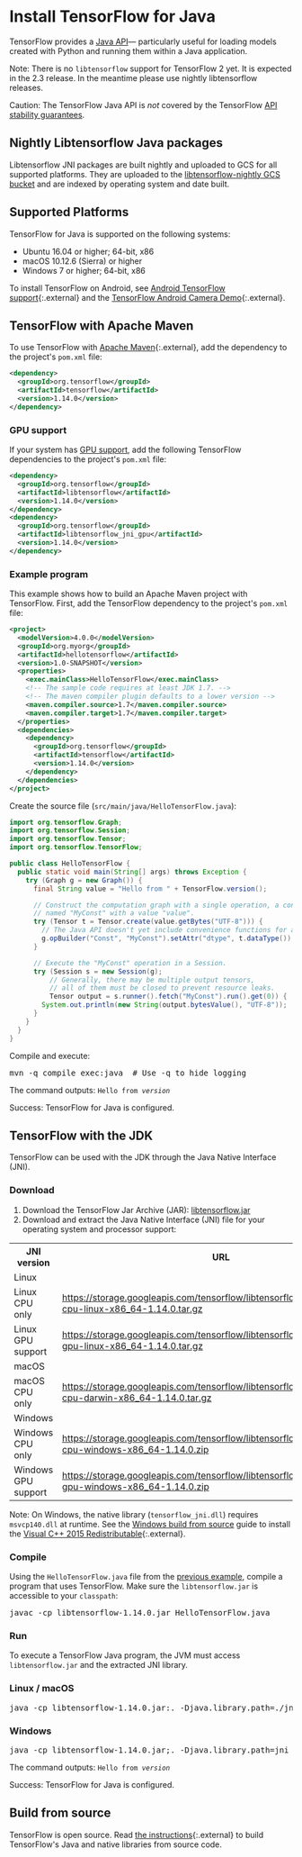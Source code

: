 # Install TensorFlow for Java

TensorFlow provides a
[Java API](https://www.tensorflow.org/api_docs/java/reference/org/tensorflow/package-summary)—
particularly useful for loading models created with Python and running them
within a Java application.

Note: There is no `libtensorflow` support for TensorFlow 2 yet. It is expected
in the 2.3 release. In the meantime please use nightly libtensorflow releases.

Caution: The TensorFlow Java API is *not* covered by the TensorFlow
[API stability guarantees](../guide/versions.md).

## Nightly Libtensorflow Java packages

Libtensorflow JNI packages are built nightly and uploaded to GCS for all
supported platforms. They are uploaded to the
[libtensorflow-nightly GCS bucket](https://storage.googleapis.com/libtensorflow-nightly)
and are indexed by operating system and date built.

## Supported Platforms

TensorFlow for Java is supported on the following systems:

* Ubuntu 16.04 or higher; 64-bit, x86
* macOS 10.12.6 (Sierra) or higher
* Windows 7 or higher; 64-bit, x86

To install TensorFlow on Android, see
[Android TensorFlow support](https://github.com/tensorflow/tensorflow/tree/master/tensorflow/tools/android/inference_interface){:.external}
and the
[TensorFlow Android Camera Demo](https://github.com/tensorflow/tensorflow/tree/master/tensorflow/examples/android){:.external}.

## TensorFlow with Apache Maven

To use TensorFlow with [Apache Maven](https://maven.apache.org){:.external},
add the dependency to the project's `pom.xml` file:

```xml
<dependency>
  <groupId>org.tensorflow</groupId>
  <artifactId>tensorflow</artifactId>
  <version>1.14.0</version>
</dependency>
```

### GPU support

If your system has [GPU support](./gpu.md), add the following TensorFlow
dependencies to the project's `pom.xml` file:

```xml
<dependency>
  <groupId>org.tensorflow</groupId>
  <artifactId>libtensorflow</artifactId>
  <version>1.14.0</version>
</dependency>
<dependency>
  <groupId>org.tensorflow</groupId>
  <artifactId>libtensorflow_jni_gpu</artifactId>
  <version>1.14.0</version>
</dependency>
```

### Example program

This example shows how to build an Apache Maven project with TensorFlow. First,
add the TensorFlow dependency to the project's `pom.xml` file:

```xml
<project>
  <modelVersion>4.0.0</modelVersion>
  <groupId>org.myorg</groupId>
  <artifactId>hellotensorflow</artifactId>
  <version>1.0-SNAPSHOT</version>
  <properties>
    <exec.mainClass>HelloTensorFlow</exec.mainClass>
	<!-- The sample code requires at least JDK 1.7. -->
	<!-- The maven compiler plugin defaults to a lower version -->
	<maven.compiler.source>1.7</maven.compiler.source>
	<maven.compiler.target>1.7</maven.compiler.target>
  </properties>
  <dependencies>
    <dependency>
	  <groupId>org.tensorflow</groupId>
	  <artifactId>tensorflow</artifactId>
	  <version>1.14.0</version>
	</dependency>
  </dependencies>
</project>
```

Create the source file (`src/main/java/HelloTensorFlow.java`):

```java
import org.tensorflow.Graph;
import org.tensorflow.Session;
import org.tensorflow.Tensor;
import org.tensorflow.TensorFlow;

public class HelloTensorFlow {
  public static void main(String[] args) throws Exception {
	try (Graph g = new Graph()) {
	  final String value = "Hello from " + TensorFlow.version();

	  // Construct the computation graph with a single operation, a constant
	  // named "MyConst" with a value "value".
	  try (Tensor t = Tensor.create(value.getBytes("UTF-8"))) {
	    // The Java API doesn't yet include convenience functions for adding operations.
		g.opBuilder("Const", "MyConst").setAttr("dtype", t.dataType()).setAttr("value", t).build();
	  }

	  // Execute the "MyConst" operation in a Session.
	  try (Session s = new Session(g);
	      // Generally, there may be multiple output tensors,
		  // all of them must be closed to prevent resource leaks.
		  Tensor output = s.runner().fetch("MyConst").run().get(0)) {
	    System.out.println(new String(output.bytesValue(), "UTF-8"));
	  }
    }
  }
}
```

Compile and execute:

<pre class="devsite-terminal prettyprint lang-bsh">
mvn -q compile exec:java  # Use -q to hide logging
</pre>

The command outputs: <code>Hello from <em>version</em></code>

Success: TensorFlow for Java is configured.


## TensorFlow with the JDK

TensorFlow can be used with the JDK through the Java Native Interface (JNI).

### Download

1. Download the TensorFlow Jar Archive (JAR): [libtensorflow.jar](https://storage.googleapis.com/tensorflow/libtensorflow/libtensorflow-1.14.0.jar)
2. Download and extract the Java Native Interface (JNI) file for your operating
system and processor support:

<table>
  <tr><th>JNI version</th><th>URL</th></tr>
  <tr class="alt"><td colspan="2">Linux</td></tr>
  <tr>
    <td>Linux CPU only</td>
    <td class="devsite-click-to-copy"><a href="https://storage.googleapis.com/tensorflow/libtensorflow/libtensorflow_jni-cpu-linux-x86_64-1.14.0.tar.gz">https://storage.googleapis.com/tensorflow/libtensorflow/libtensorflow_jni-cpu-linux-x86_64-1.14.0.tar.gz</a></td>
  </tr>
  <tr>
    <td>Linux GPU support</td>
    <td class="devsite-click-to-copy"><a href="https://storage.googleapis.com/tensorflow/libtensorflow/libtensorflow_jni-gpu-linux-x86_64-1.14.0.tar.gz">https://storage.googleapis.com/tensorflow/libtensorflow/libtensorflow_jni-gpu-linux-x86_64-1.14.0.tar.gz</a></td>
  </tr>
  <tr class="alt"><td colspan="2">macOS</td></tr>
  <tr>
    <td>macOS CPU only</td>
    <td class="devsite-click-to-copy"><a href="https://storage.googleapis.com/tensorflow/libtensorflow/libtensorflow_jni-cpu-darwin-x86_64-1.14.0.tar.gz">https://storage.googleapis.com/tensorflow/libtensorflow/libtensorflow_jni-cpu-darwin-x86_64-1.14.0.tar.gz</a></td>
  </tr>
  <tr class="alt"><td colspan="2">Windows</td></tr>
  <tr>
    <td>Windows CPU only</td>
    <td class="devsite-click-to-copy"><a href="https://storage.googleapis.com/tensorflow/libtensorflow/libtensorflow_jni-cpu-windows-x86_64-1.14.0.zip">https://storage.googleapis.com/tensorflow/libtensorflow/libtensorflow_jni-cpu-windows-x86_64-1.14.0.zip</a></td>
  </tr>
  <tr>
    <td>Windows GPU support</td>
    <td class="devsite-click-to-copy"><a href="https://storage.googleapis.com/tensorflow/libtensorflow/libtensorflow_jni-gpu-windows-x86_64-1.14.0.zip">https://storage.googleapis.com/tensorflow/libtensorflow/libtensorflow_jni-gpu-windows-x86_64-1.14.0.zip</a></td>
  </tr>
</table>

Note: On Windows, the native library (`tensorflow_jni.dll`) requires
`msvcp140.dll` at runtime. See the [Windows build from source](./source_windows.md)
guide to install the [Visual C++ 2015 Redistributable](https://www.microsoft.com/en-us/download/details.aspx?id=48145){:.external}.


### Compile

Using the `HelloTensorFlow.java` file from the [previous example](#example),
compile a program that uses TensorFlow. Make sure the `libtensorflow.jar` is
accessible to your `classpath`:

<pre class="devsite-terminal devsite-click-to-copy">
javac -cp libtensorflow-1.14.0.jar HelloTensorFlow.java
</pre>

### Run

To execute a TensorFlow Java program, the JVM must access `libtensorflow.jar` and
the extracted JNI library.

<div class="ds-selector-tabs">
<section>
<h3>Linux / macOS</h3>
<pre class="devsite-terminal devsite-click-to-copy">java -cp libtensorflow-1.14.0.jar:. -Djava.library.path=./jni HelloTensorFlow</pre>
</section>
<section>
<h3>Windows</h3>
<pre class="devsite-terminal tfo-terminal-windows devsite-click-to-copy">java -cp libtensorflow-1.14.0.jar;. -Djava.library.path=jni HelloTensorFlow</pre>
</section>
</div><!--/ds-selector-tabs-->

The command outputs: <code>Hello from <em>version</em></code>

Success: TensorFlow for Java is configured.


## Build from source

TensorFlow is open source. Read
[the instructions](https://github.com/tensorflow/tensorflow/blob/master/tensorflow/java/README.md){:.external}
to build TensorFlow's Java and native libraries from source code.
